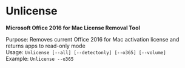 # Unlicense
<b>Microsoft Office 2016 for Mac License Removal Tool</b>

Purpose: Removes current Office 2016 for Mac activation license and returns apps to read-only mode</br>
Usage: `Unlicense [--all] [--detectonly] [--o365] [--volume]`</br>
Example: `Unlicense --o365`</br>
